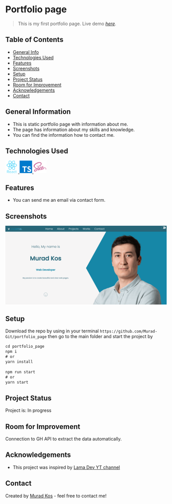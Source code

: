 # Portfolio page

> This is my first portfolio page.
> Live demo [_here_](https://welcomeportfolio.netlify.app/).

## Table of Contents

- [General Info](#general-information)
- [Technologies Used](#technologies-used)
- [Features](#features)
- [Screenshots](#screenshots)
- [Setup](#setup)
- [Project Status](#project-status)
- [Room for Improvement](#room-for-improvement)
- [Acknowledgements](#acknowledgements)
- [Contact](#contact)
<!-- * [License](#license) -->

## General Information

- This is static portfolio page with information about me.
- The page has information about my skills and knowledge.
- You can find the information how to contact me.

## Technologies Used

<a href="https://reactjs.org/" target="_blank" rel="noreferrer"> <img src="https://raw.githubusercontent.com/devicons/devicon/master/icons/react/react-original-wordmark.svg" alt="react" width="40" height="40"/> </a> <a href="https://www.typescriptlang.org/" target="_blank" rel="noreferrer"> <img src="https://raw.githubusercontent.com/devicons/devicon/master/icons/typescript/typescript-original.svg" alt="typescript" width="40" height="40"/> </a> <a href="https://sass-lang.com" target="_blank" rel="noreferrer"> <img src="https://raw.githubusercontent.com/devicons/devicon/master/icons/sass/sass-original.svg" alt="sass" width="40" height="40"/> </a>

## Features

- You can send me an email via contact form.

## Screenshots

![Example screenshot](./public/portfolio_screenshot.png)

<!-- If you have screenshots you'd like to share, include them here. -->

## Setup

Download the repo by using in your terminal `https://github.com/Murad-Git/portfolio_page`
then go to the main folder and start the project by

```
cd portfolio_page
npm i
# or
yarn install

npm run start
# or
yarn start
```

## Project Status

Project is: In progress

## Room for Improvement

Connection to GH API to extract the data automatically.

## Acknowledgements

- This project was inspired by [Lama Dev YT channel](https://www.youtube.com/watch?v=hQjlM-8C4Ps&list=PLU_BIhHhPljRUGv-vJfBkibYHuj18BJ_P&index=1&t=153s)

## Contact

Created by [Murad Kos](https://welcomeportfolio.netlify.app/) - feel free to contact me!
